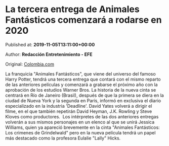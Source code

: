 
# La tercera entrega de Animales Fantásticos comenzará a rodarse en 2020

Published at: **2019-11-05T13:11:00+00:00**

Author: **Redacción Entretenimiento - EFE**

Original: [Colombia.com](https://www.colombia.com/cine/noticias/rodaje-de-animales-fantasticos-3-246527)

La franquicia "Animales Fantásticos", que viene del universo del famoso Harry Potter, tendrá una tercera entrega que contará con el mismo reparto de las anteriores películas y comenzará a grabarse el próximo año con la aprobación de los estudios Warner Bros.
La historia de la nueva cinta se centrará en Río de Janeiro (Brasil), después de que la primera se diera en la ciudad de Nueva York y la segunda en París, informó en exclusiva el diario especializado en la industria 'Deadline'.
David Yates volverá a dirigir el filme, en el que también repetirán David Heyman, J.K. Rowling y Steve Kloves como productores. 
Los intérpretes de las dos anteriores entregas volverán a sus mismos personajes en un elenco al que se unirá Jessica Williams, quien ya apareció brevemente en la cinta "Animales Fantásticos: Los crimenes de Grindelwald" pero en la nueva película tendrá un papel más destacado como la profesora Eulalie "Lally" Hicks.
